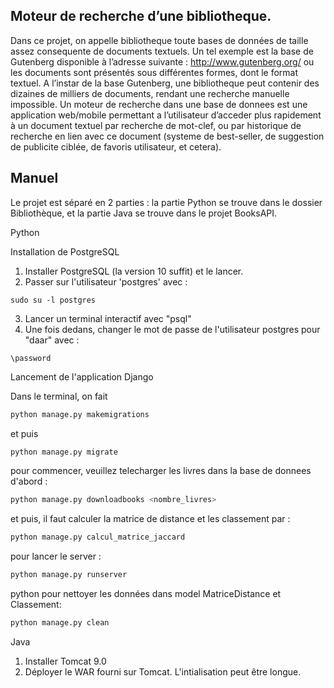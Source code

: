 ## Moteur de recherche d’une bibliotheque.

Dans ce projet, on appelle bibliotheque toute bases de données de taille
assez consequente de documents textuels. Un tel exemple est la base de Gutenberg disponible à l’adresse suivante : 
http://www.gutenberg.org/ ou les documents sont présentés sous différentes formes, dont le format textuel. A
l’instar de la base Gutenberg, une bibliotheque peut contenir des dizaines de milliers de documents, rendant une recherche
manuelle impossible. Un moteur de recherche dans une base de donnees est une application web/mobile permettant a
l’utilisateur d’acceder plus rapidement à un document textuel par recherche de mot-clef, ou par historique de recherche
en lien avec ce document (systeme de best-seller, de suggestion de publicite ciblée, de favoris utilisateur, et cetera). 

## Manuel

Le projet est séparé en 2 parties : la partie Python se trouve dans le dossier Bibliothèque, et la partie Java se trouve dans le projet BooksAPI.

Python


Installation de PostgreSQL

1. Installer PostgreSQL (la version 10 suffit) et le lancer.
2. Passer sur l'utilisateur 'postgres' avec :
```
sudo su -l postgres
```
3. Lancer un terminal interactif avec "psql"
4. Une fois dedans, changer le mot de passe de l'utilisateur postgres pour "daar" avec :
```
\password
```
Lancement de l'application Django

Dans le terminal, on fait
```bash
python manage.py makemigrations
```
et puis
```bash
python manage.py migrate
```

pour commencer, veuillez telecharger les livres dans la base de donnees d'abord :
```bash
python manage.py downloadbooks <nombre_livres>
```
et puis, il faut calculer la matrice de distance et les classement par :
```bash
python manage.py calcul_matrice_jaccard
```
pour lancer le server :
```bash
python manage.py runserver 
```
python
pour nettoyer les données dans model MatriceDistance et Classement:
```bash
python manage.py clean 
```

Java

1. Installer Tomcat 9.0
2. Déployer le WAR fourni sur Tomcat. L'intialisation peut être longue.
